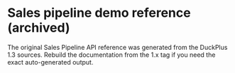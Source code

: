 # Sales pipeline demo reference (archived)

The original Sales Pipeline API reference was generated from the DuckPlus 1.3 sources. Rebuild the documentation from the 1.x tag if you need the exact auto-generated output.
